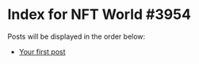 # Index for NFT World #3954
Posts will be displayed in the order below:

- [Your first post](./001-first.md)

